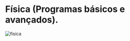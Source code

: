 # Física (Programas básicos e avançados).

![fisica](https://github.com/Dilectus-a-Deo/Fisica/assets/156959341/cfcb8971-d5be-4350-9459-3044dbe404c3)
